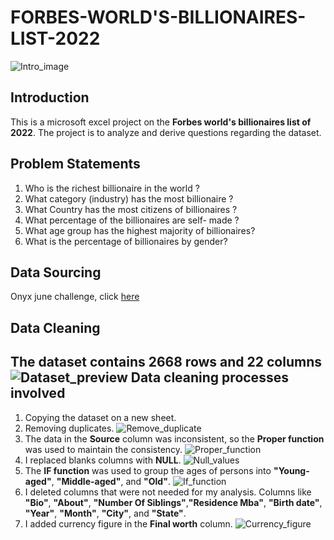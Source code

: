 # FORBES-WORLD'S-BILLIONAIRES-LIST-2022
![Intro_image](https://github.com/Temperance-Godwin/Forbes-world-billionaires-2022/assets/156975460/6b1c6980-f20b-43d6-b25e-ec66278e1312)

## Introduction
This is a microsoft excel project on the **Forbes world's billionaires list of 2022**.
The project is to analyze and derive questions regarding the dataset.

## Problem Statements
1. Who is the richest billionaire in the world ?
2. What category (industry) has the most billionaire ?
3. What Country has the most citizens of billionaires ?
4. What percentage of the billionaires are self- made ?
5. What age group has the highest majority of billionaires?
6. What is the percentage of billionaires by gender?

## Data Sourcing
Onyx june challenge, click [here](https://onyxdata.co.uk/dataset_challenge/june-2022/)

## Data Cleaning
The dataset contains 2668 rows and 22 columns
![Dataset_preview](https://github.com/Temperance-Godwin/Forbes-world-billionaires-2022/assets/156975460/066502d1-caec-466e-a5ed-4d88705bbddd)
Data cleaning processes involved
---
1. Copying the dataset on a new sheet.
2. Removing duplicates.
![Remove_duplicate](https://github.com/Temperance-Godwin/Forbes-world-billionaires-2022/assets/156975460/fe9d851e-37e8-44aa-a8e8-68b771546f6a)
3. The data in the **Source** column was inconsistent, so the **Proper function** was used to maintain the consistency.
![Proper_function](https://github.com/Temperance-Godwin/Forbes-world-billionaires-2022/assets/156975460/32fe6a54-0439-424b-aa06-415b733b88c3)
4. I replaced blanks columns with **NULL**.
![Null_values](https://github.com/Temperance-Godwin/Forbes-world-billionaires-2022/assets/156975460/adc33961-f3d3-40bc-aa73-0ab3d04030bc)
5. The **IF function** was used to group the ages of persons into **"Young-aged"**, **"Middle-aged"**, and **"Old"**.
![If_function](https://github.com/Temperance-Godwin/Forbes-world-billionaires-2022/assets/156975460/04b877a7-3ecf-4c5e-8894-a6675afcce08)
6. I deleted columns that were not needed for my analysis. Columns like **"Bio"**, **"About"**, **"Number Of Siblings"**,**"Residence Mba"**, **"Birth date"**, **"Year"**, **"Month"**, **"City"**, and **"State"**.
7. I added currency figure in the **Final worth** column.
![Currency_figure](https://github.com/Temperance-Godwin/Forbes-world-billionaires-2022/assets/156975460/1af78412-b5fb-475e-9852-d94b6ea33b9e)




